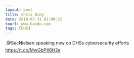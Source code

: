 ```yaml
---
layout: post
title: Chris Bing
date: 2018-07-31 01:00:22
tourl: www.baidu.com
tags: [DHS]
---
```

.@SecNielsen speaking now on DHSs cybersecurity efforts https://t.co/MwGbPX6H2e